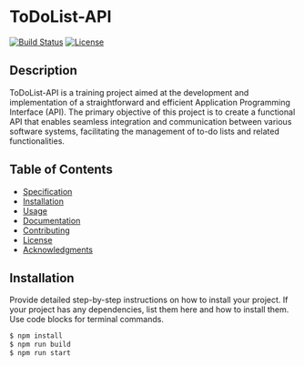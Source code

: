 # ToDoList-API

[![Build Status](https://img.shields.io/travis/username/project-name.svg)](https://travis-ci.org/username/project-name)
[![License](https://img.shields.io/badge/License-MIT-blue.svg)](https://opensource.org/licenses/MIT)

## Description

ToDoList-API is a training project aimed at the development and implementation of a straightforward and efficient Application Programming Interface (API). The primary objective of this project is to create a functional API that enables seamless integration and communication between various software systems, facilitating the management of to-do lists and related functionalities.

## Table of Contents

- [Specification](Specification.txt)
- [Installation](#installation)
- [Usage](#usage)
- [Documentation](#documentation)
- [Contributing](#contributing)
- [License](#license)
- [Acknowledgments](#acknowledgments)

## Installation

Provide detailed step-by-step instructions on how to install your project. If your project has any dependencies, list them here and how to install them. Use code blocks for terminal commands.

```bash
$ npm install
$ npm run build
$ npm run start



